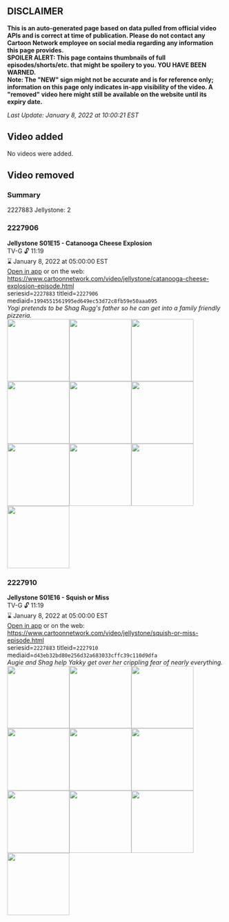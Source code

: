 ## DISCLAIMER
**This is an auto-generated page based on data pulled from official video APIs and is correct at time of publication. Please do not contact any Cartoon Network employee on social media regarding any information this page provides.**  
**SPOILER ALERT: This page contains thumbnails of full episodes/shorts/etc. that might be spoilery to you. YOU HAVE BEEN WARNED.**  
**Note: The "NEW" sign might not be accurate and is for reference only; information on this page only indicates in-app visibility of the video. A "removed" video here might still be available on the website until its expiry date.**  

_Last Update: January 8, 2022 at 10:00:21 EST_
## Video added
No videos were added.  
## Video removed
### Summary
2227883 Jellystone: 2  
### 2227906
**Jellystone S01E15 - Catanooga Cheese Explosion**  
TV-G 🔓 11:19  
⌛ January 8, 2022 at 05:00:00 EST  
[Open in app](https://cnvideo.sercomkc.org/redirector.html?type=cnapp&seriesid=10000000000&titleid=2227906&mediaid=1994551561995ed649ec53d72c8fb59e50aaa095) or on the web: https://www.cartoonnetwork.com/video/jellystone/catanooga-cheese-explosion-episode.html  
seriesid=`2227883` titleid=`2227906` mediaid=`1994551561995ed649ec53d72c8fb59e50aaa095`  
_Yogi pretends to be Shag Rugg's father so he can get into a family friendly pizzeria._  
<a href="https://s3.amazonaws.com/cartoonorchestrator/2227906_001_1280x720.jpg"><img src="https://s3.amazonaws.com/cartoonorchestrator/2227906_001_640x360.jpg" height="144px" /></a><a href="https://s3.amazonaws.com/cartoonorchestrator/2227906_002_1280x720.jpg"><img src="https://s3.amazonaws.com/cartoonorchestrator/2227906_002_640x360.jpg" height="144px" /></a><a href="https://s3.amazonaws.com/cartoonorchestrator/2227906_003_1280x720.jpg"><img src="https://s3.amazonaws.com/cartoonorchestrator/2227906_003_640x360.jpg" height="144px" /></a><a href="https://s3.amazonaws.com/cartoonorchestrator/2227906_004_1280x720.jpg"><img src="https://s3.amazonaws.com/cartoonorchestrator/2227906_004_640x360.jpg" height="144px" /></a><a href="https://s3.amazonaws.com/cartoonorchestrator/2227906_005_1280x720.jpg"><img src="https://s3.amazonaws.com/cartoonorchestrator/2227906_005_640x360.jpg" height="144px" /></a><a href="https://s3.amazonaws.com/cartoonorchestrator/2227906_006_1280x720.jpg"><img src="https://s3.amazonaws.com/cartoonorchestrator/2227906_006_640x360.jpg" height="144px" /></a><a href="https://s3.amazonaws.com/cartoonorchestrator/2227906_007_1280x720.jpg"><img src="https://s3.amazonaws.com/cartoonorchestrator/2227906_007_640x360.jpg" height="144px" /></a><a href="https://s3.amazonaws.com/cartoonorchestrator/2227906_008_1280x720.jpg"><img src="https://s3.amazonaws.com/cartoonorchestrator/2227906_008_640x360.jpg" height="144px" /></a><a href="https://s3.amazonaws.com/cartoonorchestrator/2227906_009_1280x720.jpg"><img src="https://s3.amazonaws.com/cartoonorchestrator/2227906_009_640x360.jpg" height="144px" /></a><a href="https://s3.amazonaws.com/cartoonorchestrator/2227906_010_1280x720.jpg"><img src="https://s3.amazonaws.com/cartoonorchestrator/2227906_010_640x360.jpg" height="144px" /></a>
### 2227910
**Jellystone S01E16 - Squish or Miss**  
TV-G 🔓 11:19  
⌛ January 8, 2022 at 05:00:00 EST  
[Open in app](https://cnvideo.sercomkc.org/redirector.html?type=cnapp&seriesid=10000000000&titleid=2227910&mediaid=d43eb32bd80e256d32a683033cffc39c110d9dfa) or on the web: https://www.cartoonnetwork.com/video/jellystone/squish-or-miss-episode.html  
seriesid=`2227883` titleid=`2227910` mediaid=`d43eb32bd80e256d32a683033cffc39c110d9dfa`  
_Augie and Shag help Yakky get over her crippling fear of nearly everything._  
<a href="https://s3.amazonaws.com/cartoonorchestrator/2227910_001_1280x720.jpg"><img src="https://s3.amazonaws.com/cartoonorchestrator/2227910_001_640x360.jpg" height="144px" /></a><a href="https://s3.amazonaws.com/cartoonorchestrator/2227910_002_1280x720.jpg"><img src="https://s3.amazonaws.com/cartoonorchestrator/2227910_002_640x360.jpg" height="144px" /></a><a href="https://s3.amazonaws.com/cartoonorchestrator/2227910_003_1280x720.jpg"><img src="https://s3.amazonaws.com/cartoonorchestrator/2227910_003_640x360.jpg" height="144px" /></a><a href="https://s3.amazonaws.com/cartoonorchestrator/2227910_004_1280x720.jpg"><img src="https://s3.amazonaws.com/cartoonorchestrator/2227910_004_640x360.jpg" height="144px" /></a><a href="https://s3.amazonaws.com/cartoonorchestrator/2227910_005_1280x720.jpg"><img src="https://s3.amazonaws.com/cartoonorchestrator/2227910_005_640x360.jpg" height="144px" /></a><a href="https://s3.amazonaws.com/cartoonorchestrator/2227910_006_1280x720.jpg"><img src="https://s3.amazonaws.com/cartoonorchestrator/2227910_006_640x360.jpg" height="144px" /></a><a href="https://s3.amazonaws.com/cartoonorchestrator/2227910_007_1280x720.jpg"><img src="https://s3.amazonaws.com/cartoonorchestrator/2227910_007_640x360.jpg" height="144px" /></a><a href="https://s3.amazonaws.com/cartoonorchestrator/2227910_008_1280x720.jpg"><img src="https://s3.amazonaws.com/cartoonorchestrator/2227910_008_640x360.jpg" height="144px" /></a><a href="https://s3.amazonaws.com/cartoonorchestrator/2227910_009_1280x720.jpg"><img src="https://s3.amazonaws.com/cartoonorchestrator/2227910_009_640x360.jpg" height="144px" /></a><a href="https://s3.amazonaws.com/cartoonorchestrator/2227910_010_1280x720.jpg"><img src="https://s3.amazonaws.com/cartoonorchestrator/2227910_010_640x360.jpg" height="144px" /></a>
